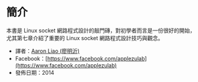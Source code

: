 # 簡介

本書是 Linux socket 網路程式設計的敲門磚，對初學者而言是一份很好的開始，尤其第七章介紹了重要的 Linux socket 網路程式設計技巧與觀念。

* 譯者：[Aaron Liao (廖明沂)](https://www.linkedin.com/in/aaron-liao-bb50b6147/)
* Facebook：[https://www.facebook.com/applezulab](https://www.facebook.com/applezulab)
* 發佈日期：2014
